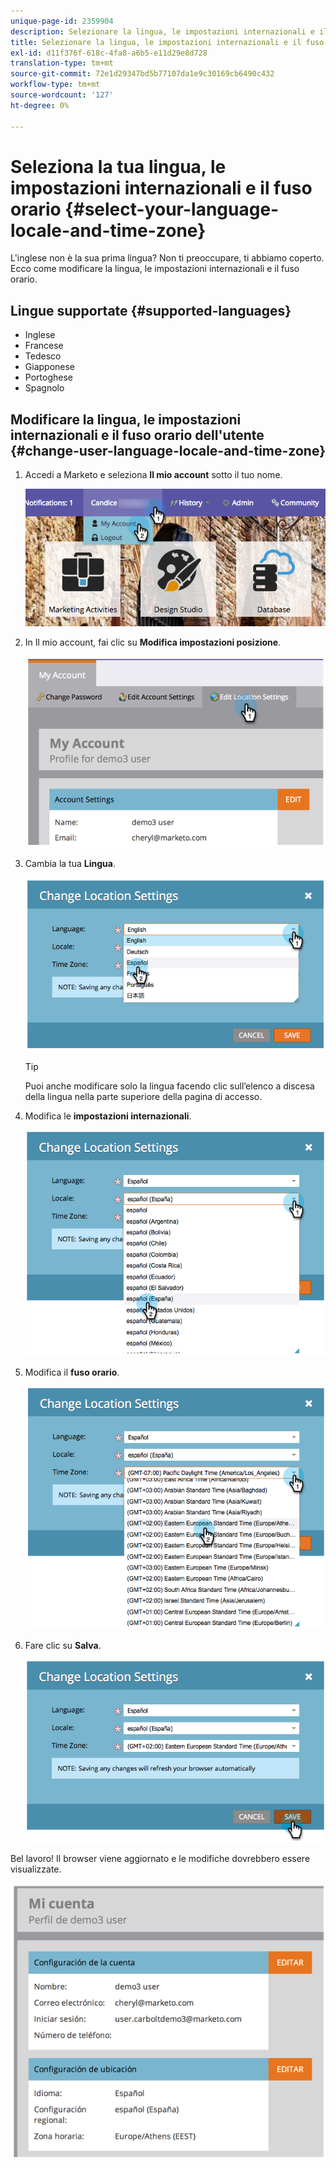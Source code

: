 ```yaml
---
unique-page-id: 2359904
description: Selezionare la lingua, le impostazioni internazionali e il fuso orario - Marketo Docs - Documentazione del prodotto
title: Selezionare la lingua, le impostazioni internazionali e il fuso orario
exl-id: d11f376f-618c-4fa8-a6b5-e11d29e8d728
translation-type: tm+mt
source-git-commit: 72e1d29347bd5b77107da1e9c30169cb6490c432
workflow-type: tm+mt
source-wordcount: '127'
ht-degree: 0%

---
```


# Seleziona la tua lingua, le impostazioni internazionali e il fuso orario {#select-your-language-locale-and-time-zone}

L&#39;inglese non è la sua prima lingua? Non ti preoccupare, ti abbiamo coperto. Ecco come modificare la lingua, le impostazioni internazionali e il fuso orario.

## Lingue supportate {#supported-languages}

* Inglese
* Francese
* Tedesco
* Giapponese
* Portoghese
* Spagnolo

## Modificare la lingua, le impostazioni internazionali e il fuso orario dell&#39;utente {#change-user-language-locale-and-time-zone}

1. Accedi a Marketo e seleziona **Il mio account** sotto il tuo nome.

   ![](assets/myaccount.png)

1. In Il mio account, fai clic su **Modifica impostazioni posizione**.

   ![](assets/image2014-9-9-11-3a9-3a47.png)

1. Cambia la tua **Lingua**.

   ![](assets/image2014-9-9-11-3a10-3a4.png)

   >[!TIP]
   >
   >Puoi anche modificare solo la lingua facendo clic sull’elenco a discesa della lingua nella parte superiore della pagina di accesso.

1. Modifica le **impostazioni internazionali**.

   ![](assets/image2014-9-9-11-3a10-3a29.png)

1. Modifica il **fuso orario**.

   ![](assets/image2014-9-9-11-3a10-3a56.png)

1. Fare clic su **Salva**.

   ![](assets/image2014-9-9-11-3a11-3a18.png)

Bel lavoro! Il browser viene aggiornato e le modifiche dovrebbero essere visualizzate.

![](assets/image2014-9-9-11-3a12-3a2.png)
